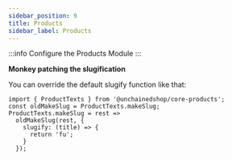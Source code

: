 ```yaml
---
sidebar_position: 9
title: Products
sidebar_label: Products
---
```


:::info
Configure the Products Module
:::


**Monkey patching the slugification**

You can override the default slugify function like that:

```
import { ProductTexts } from '@unchainedshop/core-products';
const oldMakeSlug = ProductTexts.makeSlug;
ProductTexts.makeSlug = rest =>
  oldMakeSlug(rest, {
    slugify: (title) => {
      return 'fu';
    }
  });
```
